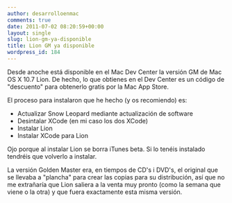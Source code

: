 ```yaml
---
author: desarrolloenmac
comments: true
date: 2011-07-02 08:20:59+00:00
layout: single
slug: lion-gm-ya-disponible
title: Lion GM ya disponible
wordpress_id: 184
---
```


Desde anoche está disponible en el Mac Dev Center la versión GM de Mac OS X 10.7 Lion. De hecho, lo que obtienes en el Dev Center es un código de "descuento" para obtenerlo gratis por la Mac App Store.

El proceso para instalaron que he hecho (y os recomiendo) es:
- Actualizar Snow Leopard mediante actualización de software
- Desintalar XCode (en mi caso los dos XCode)
- Instalar Lion
- Instalar XCode para Lion

Ojo porque al instalar Lion se borra iTunes beta. Si lo tenéis instalado tendréis que volverlo a instalar.

La versión Golden Master era, en tiempos de CD's i DVD's, el original que se llevaba a "plancha" para crear las copias para su distribución, así que no me extrañaría que Lion saliera a la venta muy pronto (como la semana que viene o la otra) y que fuera exactamente esta misma versión.
